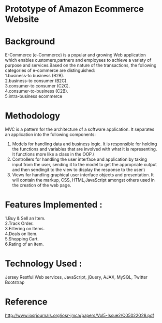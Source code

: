 # Prototype of Amazon Ecommerce Website 

# Background
E-Commerce (e-Commerce) is a popular and growing Web application which enables customers,partners and employees to achieve a variety of purpose and services.Based on the nature of the transactions, the following categories of e-commerce are distinguished:\
1.business-to business (B2B).\
2.business-to consumer (B2C).\
3.consumer-to consumer (C2C).\
4.consumer-to-business (C2B).\
5.intra-business ecommerce

# Methodology
MVC is a pattern for the architecture of a software application. It separates an application into the
following components:
1. Models for handling data and business logic. It is responsible for holding the functions and variables that
are involved with what it is representing. It functions more like a class in the OOP.\
2. Controllers for handling the user interface and application by taking input from the user, sending it to the
model to get the appropriate output and then sendingit to the view to display the response to the user.\
3. Views for handling graphical user interface objects and presentation. It will contain the markup, CSS,
HTML,JavaScript amongst others used in the creation of the web page.

# Features Implemented :	
1.Buy & Sell an Item.\
2.Track Order.\
3.Filtering on Items.\
4.Deals on Item.\
5.Shopping Cart.\
6.Rating of an item.

# Technology Used :	
Jersey Restful Web services, JavaScript, jQuery, AJAX, MySQL, Twitter Bootstrap

# Reference
  http://www.iosrjournals.org/iosr-jmca/papers/Vol5-Issue2/C05022028.pdf
